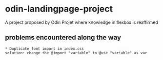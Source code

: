 # odin-landingpage-project
A project proposed by Odin Projet where knowledge in flexbox is reaffirmed

## problems encountered along the way

    * Duplicate font import in index.css
    solution: change the @import "variable" to @use "variable" as var

